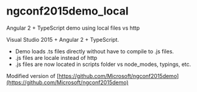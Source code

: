 # ngconf2015demo_local
Angular 2 + TypeScript demo using local files vs http

Visual Studio 2015 + Angular 2 + TypeScript. 



- Demo loads .ts files directly without have to compile to .js files. 
- .js files are locale instead of http
- .js files are now located in scripts folder vs node_modes, typings, etc.

Modified version of [https://github.com/Microsoft/ngconf2015demo](https://github.com/Microsoft/ngconf2015demo) 